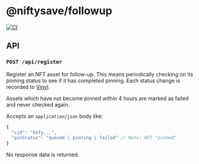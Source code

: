 # @niftysave/followup

[![CI](https://github.com/nftstorage/niftysave/actions/workflows/main.yml/badge.svg)](https://github.com/nftstorage/niftysave/actions/workflows/main.yml)

## API

### `POST /api/register`

Register an NFT asset for follow-up. This means periodically checking on its pinning status to see if it has completed pinning. Each status change is recorded to [Vinyl](https://github.com/nftstorage/niftysave/tree/main/packages/vinyl).

Assets which have not become pinned within 4 hours are marked as failed and never checked again.

Accepts an `application/json` body like:

```js
{
  "cid": "bafy...",
  "pinStatus": "queued | pinning | failed" // Note: NOT "pinned"
}
```

No response data is returned.
